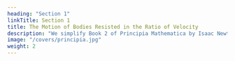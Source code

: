 ```yaml
---
heading: "Section 1"
linkTitle: Section 1
title: The Motion of Bodies Resisted in the Ratio of Velocity
description: "We simplify Book 2 of Principia Mathematica by Isaac Newton."
image: "/covers/principia.jpg"
weight: 2
---
```

